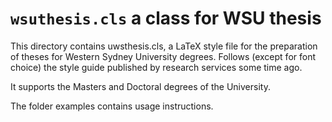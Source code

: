 # `wsuthesis.cls` a class for WSU thesis 
This directory contains uwsthesis.cls, a LaTeX style file for the preparation of theses for Western Sydney University degrees.
Follows (except for font choice) the style guide published by research services some time ago.

It supports the Masters and Doctoral degrees of the University.

The folder examples contains usage instructions.
